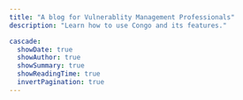 ```yaml
---
title: "A blog for Vulnerablity Management Professionals"
description: "Learn how to use Congo and its features."

cascade:
  showDate: true
  showAuthor: true
  showSummary: true
  showReadingTime: true
  invertPagination: true
---
```


<!-- {{< lead >}}
The blog for Vulnerablity Management Professionals
{{< /lead >}}

_Special thanks to [Katerina Limpitsouni](https://ninalimpi.com) for the excellent illustrations that are used throughout these docs!_

--- -->
